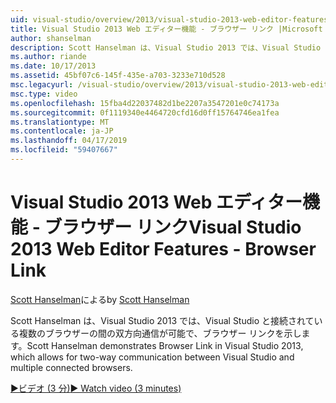 ```yaml
---
uid: visual-studio/overview/2013/visual-studio-2013-web-editor-features-browser-link
title: Visual Studio 2013 Web エディター機能 - ブラウザー リンク |Microsoft Docs
author: shanselman
description: Scott Hanselman は、Visual Studio 2013 では、Visual Studio と接続されている複数のブラウザーの間の双方向通信が可能で、ブラウザー リンクを示します.
ms.author: riande
ms.date: 10/17/2013
ms.assetid: 45bf07c6-145f-435e-a703-3233e710d528
msc.legacyurl: /visual-studio/overview/2013/visual-studio-2013-web-editor-features-browser-link
msc.type: video
ms.openlocfilehash: 15fba4d22037482d1be2207a3547201e0c74173a
ms.sourcegitcommit: 0f1119340e4464720cfd16d0ff15764746ea1fea
ms.translationtype: MT
ms.contentlocale: ja-JP
ms.lasthandoff: 04/17/2019
ms.locfileid: "59407667"
---
```

# <a name="visual-studio-2013-web-editor-features---browser-link"></a><span data-ttu-id="4b27c-103">Visual Studio 2013 Web エディター機能 - ブラウザー リンク</span><span class="sxs-lookup"><span data-stu-id="4b27c-103">Visual Studio 2013 Web Editor Features - Browser Link</span></span>

<span data-ttu-id="4b27c-104">[Scott Hanselman](https://github.com/shanselman)による</span><span class="sxs-lookup"><span data-stu-id="4b27c-104">by [Scott Hanselman](https://github.com/shanselman)</span></span>

<span data-ttu-id="4b27c-105">Scott Hanselman は、Visual Studio 2013 では、Visual Studio と接続されている複数のブラウザーの間の双方向通信が可能で、ブラウザー リンクを示します。</span><span class="sxs-lookup"><span data-stu-id="4b27c-105">Scott Hanselman demonstrates Browser Link in Visual Studio 2013, which allows for two-way communication between Visual Studio and multiple connected browsers.</span></span>

[<span data-ttu-id="4b27c-106">&#9654;ビデオ (3 分)</span><span class="sxs-lookup"><span data-stu-id="4b27c-106">&#9654; Watch video (3 minutes)</span></span>](https://channel9.msdn.com/Blogs/ASP-NET-Site-Videos/visual-studio-2013-web-editor-features-browser-link)
